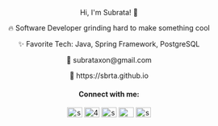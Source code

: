 <p align="center">Hi, I'm Subrata! 👋</p>
<p align="center">🔥 Software Developer grinding hard to make something cool</p>
<p align="center">✨ Favorite Tech: Java, Spring Framework, PostgreSQL</p>
<p align="center">📧 subrataxon@gmail.com</p>
<p align="center">🧾 https://sbrta.github.io</p>

<h4 align="center">Connect with me:</h4>
<p align="center">
<a href="https://linkedin.com/in/sbrta" target="blank"><img align="center" src="https://raw.githubusercontent.com/rahuldkjain/github-profile-readme-generator/master/src/images/icons/Social/linked-in-alt.svg" alt="sbrta" height="20" width="30" /></a>
<a href="https://stackoverflow.com/users/4610738" target="blank"><img align="center" src="https://raw.githubusercontent.com/rahuldkjain/github-profile-readme-generator/master/src/images/icons/Social/stack-overflow.svg" alt="4610738" height="20" width="30" /></a>
<a href="https://fb.com/subrata.roy.sagar" target="blank"><img align="center" src="https://raw.githubusercontent.com/rahuldkjain/github-profile-readme-generator/master/src/images/icons/Social/facebook.svg" alt="subrata.roy.sagar" height="20" width="30" /></a>
<a href="https://medium.com/@sbrta" target="blank"><img align="center" src="https://raw.githubusercontent.com/rahuldkjain/github-profile-readme-generator/master/src/images/icons/Social/medium.svg" alt="@sbrta" height="20" width="30" /></a>
<a href="https://www.leetcode.com/sbrta" target="blank"><img align="center" src="https://raw.githubusercontent.com/rahuldkjain/github-profile-readme-generator/master/src/images/icons/Social/leet-code.svg" alt="sbrta" height="20" width="30" /></a>
</p>
